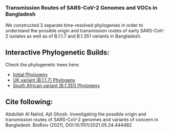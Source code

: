 ### Transmission Routes of SARS-CoV-2 Genomes and VOCs in Bangladesh

We constructed 3 separate time-resolved phylogenies in order to understand the possible origin and transmission routes of early SARS-CoV-2 isolates as well as of B.1.1.7 and B.1.351 variants in Bangladesh.

## Interactive Phylogenetic Builds:

Check the phylogenetic trees here:
- [Initial Phylogeny](https://nextstrain.org/community/nahid18/ncov-bd@main/initial)
- [UK variant (B.1.1.7) Phylogeny](https://nextstrain.org/community/nahid18/ncov-bd@main/uk)
- [South African variant (B.1.351) Phylogeny](https://nextstrain.org/community/nahid18/ncov-bd@main/sa)

## Cite following:

Abdullah Al Nahid, Ajit Ghosh. Investigating the possible origin and transmission routes of SARS-CoV-2 genomes and variants of concern in Bangladesh. BioRxiv (2021), DOI:10.1101/2021.05.24.444482
